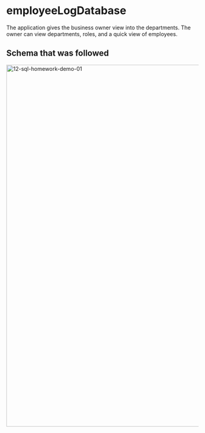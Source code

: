 # employeeLogDatabase
The application gives the business owner view into the departments.
The owner can view departments, roles, and a quick view of employees.

## Schema that was followed
<img width="948" alt="12-sql-homework-demo-01" src="https://user-images.githubusercontent.com/118227399/221723033-c90cae0d-2008-4f45-9804-5652d1fe560c.png">
